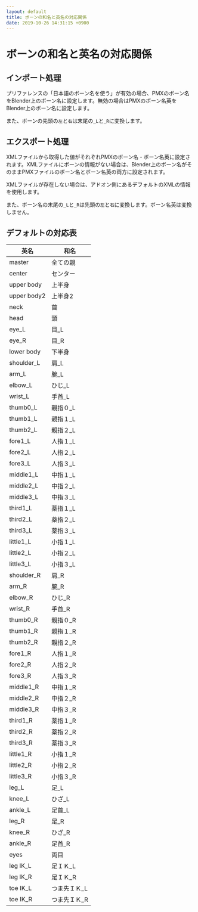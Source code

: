 ```yaml
---
layout: default
title: ボーンの和名と英名の対応関係
date: 2019-10-26 14:31:15 +0900
---
```

# ボーンの和名と英名の対応関係

## インポート処理
プリファレンスの「日本語のボーン名を使う」が有効の場合、PMXのボーン名をBlender上のボーン名に設定します。無効の場合はPMXのボーン名英をBlender上のボーン名に設定します。

また、ボーンの先頭の`左`と`右`は末尾の`_L`と`_R`に変換します。

## エクスポート処理
XMLファイルから取得した値がそれぞれPMXのボーン名・ボーン名英に設定されます。XMLファイルにボーンの情報がない場合は、Blender上のボーン名がそのままPMXファイルのボーン名とボーン名英の両方に設定されます。

XMLファイルが存在しない場合は、アドオン側にあるデフォルトのXMLの情報を使用します。

また、ボーン名の末尾の`_L`と`_R`は先頭の`左`と`右`に変換します。ボーン名英は変換しません。

## デフォルトの対応表

|英名|和名|
---|---
|master|全ての親|
|center|センター|
|upper body|上半身|
|upper body2|上半身2|
|neck|首|
|head|頭|
|eye_L|目_L|
|eye_R|目_R|
|lower body|下半身|
|shoulder_L|肩_L|
|arm_L|腕_L|
|elbow_L|ひじ_L|
|wrist_L|手首_L|
|thumb0_L|親指０_L|
|thumb1_L|親指１_L|
|thumb2_L|親指２_L|
|fore1_L|人指１_L|
|fore2_L|人指２_L|
|fore3_L|人指３_L|
|middle1_L|中指１_L|
|middle2_L|中指２_L|
|middle3_L|中指３_L|
|third1_L|薬指１_L|
|third2_L|薬指２_L|
|third3_L|薬指３_L|
|little1_L|小指１_L|
|little2_L|小指２_L|
|little3_L|小指３_L|
|shoulder_R|肩_R|
|arm_R|腕_R|
|elbow_R|ひじ_R|
|wrist_R|手首_R|
|thumb0_R|親指０_R|
|thumb1_R|親指１_R|
|thumb2_R|親指２_R|
|fore1_R|人指１_R|
|fore2_R|人指２_R|
|fore3_R|人指３_R|
|middle1_R|中指１_R|
|middle2_R|中指２_R|
|middle3_R|中指３_R|
|third1_R|薬指１_R|
|third2_R|薬指２_R|
|third3_R|薬指３_R|
|little1_R|小指１_R|
|little2_R|小指２_R|
|little3_R|小指３_R|
|leg_L|足_L|
|knee_L|ひざ_L|
|ankle_L|足首_L|
|leg_R|足_R|
|knee_R|ひざ_R|
|ankle_R|足首_R|
|eyes|両目|
|leg IK_L|足ＩＫ_L|
|leg IK_R|足ＩＫ_R|
|toe IK_L|つま先ＩＫ_L|
|toe IK_R|つま先ＩＫ_R|
